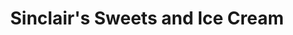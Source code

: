 ---
title: "Sinclair's Sweets and Ice Cream"
url: /kirkwall-orkney/sinclairs-sweets-and-ice-cream/
shop: Süßwaren
---